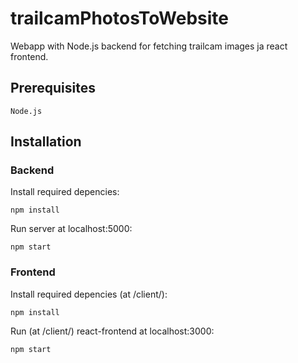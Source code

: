 # trailcamPhotosToWebsite

Webapp with Node.js backend for fetching trailcam images ja react frontend.

## Prerequisites
```
Node.js 
```

## Installation

### Backend

Install required depencies:
```
npm install 
```

Run server at localhost:5000:
```
npm start 
```

### Frontend

Install required depencies (at /client/):
```
npm install
```

Run (at /client/) react-frontend at localhost:3000:
```
npm start 
```